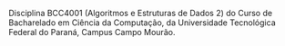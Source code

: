 Disciplina BCC4001 (Algoritmos e Estruturas de Dados 2) do Curso de Bacharelado em Ciência da Computação, da Universidade Tecnológica Federal do Paraná, Campus Campo Mourão.
